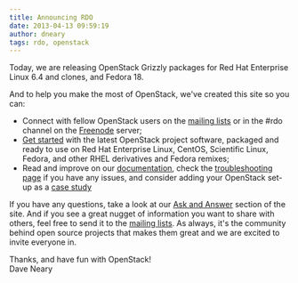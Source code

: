 ```yaml
---
title: Announcing RDO
date: 2013-04-13 09:59:19
author: dneary
tags: rdo, openstack
---
```


Today, we are releasing OpenStack Grizzly packages for Red Hat Enterprise Linux 6.4 and clones,  and Fedora 18.

And to help you make the most of OpenStack, we've created this site so you can:

* Connect with fellow OpenStack users on the [mailing lists](https://www.rdoproject.org/contribute/mailing-lists/) or in the #rdo channel on the [Freenode](http://freenode.net/) server;
* [Get started](/install/packstack/) with the latest OpenStack project software, packaged and ready to use on Red Hat Enterprise Linux, CentOS, Scientific Linux, Fedora, and other RHEL derivatives and Fedora remixes;
* Read and improve on our [documentation](https://www.rdoproject.org/use/), check the [troubleshooting page](/troubleshooting/) if you have any issues, and consider adding your OpenStack set-up as a [case study](/user-stories)

If you have any questions, take a look at our [Ask and Answer](https://www.rdoproject.org/contribute/#ask-and-answer) section of the site. And if you see a great nugget of information you want to share with others, feel free to send it to the [mailing lists](https://www.rdoproject.org/contribute/mailing-lists/). As always, it's the community behind open source projects that makes them great and we are excited to invite everyone in.

Thanks, and have fun with OpenStack!  
Dave Neary
